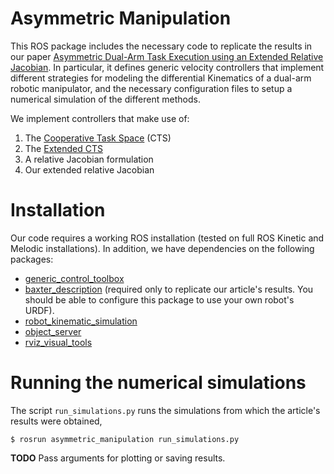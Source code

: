 Asymmetric Manipulation
===
This ROS package includes the necessary code to replicate the results in our paper
[Asymmetric Dual-Arm Task Execution using an Extended Relative Jacobian](https://arxiv.org/abs/1905.01248).
In particular, it defines generic velocity controllers that implement different strategies for modeling
the differential Kinematics of a dual-arm robotic manipulator, and the necessary configuration files to
setup a numerical simulation of the different methods.

We implement controllers that make use of:
1. The [Cooperative Task Space](https://dynamicsystems.asmedigitalcollection.asme.org/pdfaccess.ashx?url=/data/journals/jdsmaa/26230/691_1.pdf) (CTS)
2. The [Extended CTS](https://ieeexplore.ieee.org/abstract/document/7759161)
3. A relative Jacobian formulation
4. Our extended relative Jacobian

Installation
==
Our code requires a working ROS installation (tested on full ROS Kinetic and Melodic installations).
In addition, we have dependencies on the following packages:
* [generic_control_toolbox](https://github.com/diogoalmeida/generic_control_toolbox)
* [baxter_description](https://github.com/RethinkRobotics/baxter_common) (required only to replicate our article's results. You should be able to configure this package to use your own robot's URDF).
* [robot_kinematic_simulation](https://github.com/diogoalmeida/robot_kinematic_simulation)
* [object_server](https://github.com/diogoalmeida/ros_object_server)
* [rviz_visual_tools](https://github.com/PickNikRobotics/rviz_visual_tools)

Running the numerical simulations
==
The script `run_simulations.py` runs the simulations from which the article's results were obtained,
```
$ rosrun asymmetric_manipulation run_simulations.py
```

**TODO** Pass arguments for plotting or saving results.
